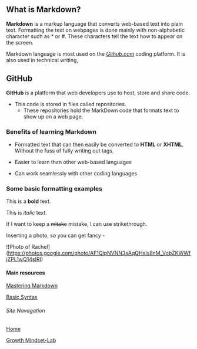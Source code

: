 ## What is Markdown?

**Markdown** is a markup language that converts web-based text into plain text. Formatting the text on webpages is done mainly with non-alphabetic character such as * or #. These characters tell the text how to appear on the screen. 

Markdown language is most used on the [*Github.com*](https://github.com/) coding platform. It is also used in technical writing, 

## GitHub

**GitHub** is a platform that web developers use to host, store and share code. 
  - This code is stored in files called repositories. 
      - These repositories hold the MarkDown code that formats text to show up on a web page. 
      
      
### Benefits of learning Markdown

- Formatted text that can then easily be converted to **HTML** or **XHTML**. Without the fuss of fully writing out <html> tags.
  
- Easier to learn than other web-based languages

- Can work seamlessly with other coding languages

### Some basic formatting examples 

This is a **bold** text.

This is *italic* text.

If I want to keep a ~~mitake~~ mistake, I can use strikethrough. 

Inserting a photo, so you can get fancy - 

![Photo of Rachel]
(https://photos.google.com/photo/AF1QipNVNN3sAqQHxIs8nM_VobZKWWfjZPL1wQ14sIRI)

#### Main resources
[Mastering Markdown](https://guides.github.com/features/mastering-markdown/#GitHub-flavored-markdown)

[Basic Syntax](https://docs.github.com/en/github/writing-on-github/basic-writing-and-formatting-syntax#lists)


###### Site Navagation

[Home](/README.md)

[Growth Mindset-Lab](/markdown-examples.md)
